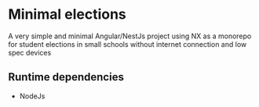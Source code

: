 # Minimal elections

A very simple and minimal Angular/NestJs project using NX as a monorepo for student elections in small schools without internet connection and low spec devices

## Runtime dependencies
- NodeJs
